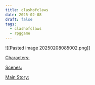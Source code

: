 ```yaml
---
title: clashofclaws
date: 2025-02-08
draft: false
tags:
  - clashofclaws
  - rpggame
---
```

![[Pasted image 20250208085002.png]]

[Characters:](Characters.md)

[Scenes:](Scenes.md)

[Main Story:](Main%20Story.md)
